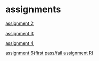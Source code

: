 # assignments

[assignment 2](https://github.com/helenehulsebosch/assignments/blob/master/assignment2notebook.ipynb)

[assignment 3](https://github.com/helenehulsebosch/assignments/blob/master/assignment3.ipynb) 

[assignment 4](https://github.com/helenehulsebosch/assignments/blob/master/assignment4_af.ipynb) 

[assignment 6(first pass/fail assignment R)](https://github.com/helenehulsebosch/assignments/blob/master/Graded_assignment1af.ipynb) 
